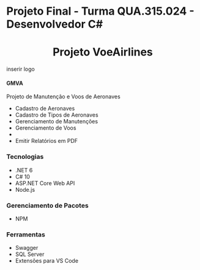 # Projeto Final - Turma QUA.315.024 - Desenvolvedor C#
<h1 align="center">Projeto VoeAirlines</h1>
<p>inserir logo</p>
<h4>GMVA</h4>
<p>Projeto de Manutenção e Voos de Aeronaves</p>

<ul>
   <li>Cadastro de Aeronaves</li>
   <li>Cadastro de Tipos de Aeronaves</>
   <li>Gerenciamento de Manutenções</li>
   <li>Gerenciamento de Voos<li>
   <li>Emitir Relatórios em PDF</>

</ul>

<h3>Tecnologias</h3>

<ul>
    <li>.NET 6</li>
    <li>C# 10</li>
    <li>ASP.NET Core Web API</li>
    <li>Node.js</li> 
</ul>

<h3>Gerenciamento de Pacotes</h3>
<ul>
    <li>NPM</li>
</ul>

<h3>Ferramentas</h3>
<ul>
   <li>Swagger</li>
   <li>SQL Server</li>
   <li>Extensões para VS Code</li>
   
</ul>
